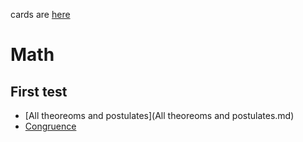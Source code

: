 cards are [here](/math/all.txt)
# Math 

## First test

- [All theoreoms and postulates](All theoreoms and postulates.md)
- [Congruence](Congruence.md)
